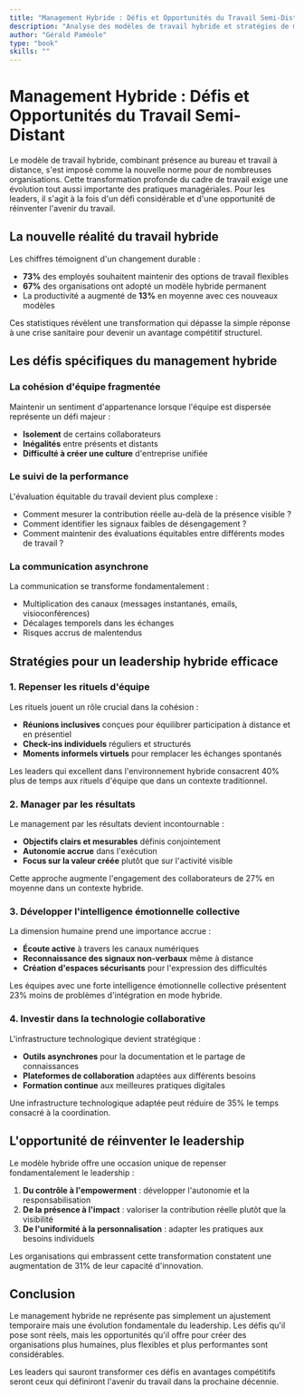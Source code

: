 ```yaml
---
title: "Management Hybride : Défis et Opportunités du Travail Semi-Distant"
description: "Analyse des modèles de travail hybride et stratégies de management pour maintenir cohésion d\\"équipe et performance dans un contexte de travail partiellement à distance."
author: "Gérald Paméole"
type: "book"
skills: ""
---
```


# Management Hybride : Défis et Opportunités du Travail Semi-Distant

Le modèle de travail hybride, combinant présence au bureau et travail à distance, s'est imposé comme la nouvelle norme pour de nombreuses organisations. Cette transformation profonde du cadre de travail exige une évolution tout aussi importante des pratiques managériales. Pour les leaders, il s'agit à la fois d'un défi considérable et d'une opportunité de réinventer l'avenir du travail.

## La nouvelle réalité du travail hybride

Les chiffres témoignent d'un changement durable :

- **73%** des employés souhaitent maintenir des options de travail flexibles
- **67%** des organisations ont adopté un modèle hybride permanent
- La productivité a augmenté de **13%** en moyenne avec ces nouveaux modèles

Ces statistiques révèlent une transformation qui dépasse la simple réponse à une crise sanitaire pour devenir un avantage compétitif structurel.

## Les défis spécifiques du management hybride

### La cohésion d'équipe fragmentée

Maintenir un sentiment d'appartenance lorsque l'équipe est dispersée représente un défi majeur :

- **Isolement** de certains collaborateurs
- **Inégalités** entre présents et distants
- **Difficulté à créer une culture** d'entreprise unifiée

### Le suivi de la performance

L'évaluation équitable du travail devient plus complexe :

- Comment mesurer la contribution réelle au-delà de la présence visible ?
- Comment identifier les signaux faibles de désengagement ?
- Comment maintenir des évaluations équitables entre différents modes de travail ?

### La communication asynchrone

La communication se transforme fondamentalement :

- Multiplication des canaux (messages instantanés, emails, visioconférences)
- Décalages temporels dans les échanges
- Risques accrus de malentendus

## Stratégies pour un leadership hybride efficace

### 1. Repenser les rituels d'équipe

Les rituels jouent un rôle crucial dans la cohésion :

- **Réunions inclusives** conçues pour équilibrer participation à distance et en présentiel
- **Check-ins individuels** réguliers et structurés
- **Moments informels virtuels** pour remplacer les échanges spontanés

Les leaders qui excellent dans l'environnement hybride consacrent 40% plus de temps aux rituels d'équipe que dans un contexte traditionnel.

### 2. Manager par les résultats

Le management par les résultats devient incontournable :

- **Objectifs clairs et mesurables** définis conjointement
- **Autonomie accrue** dans l'exécution
- **Focus sur la valeur créée** plutôt que sur l'activité visible

Cette approche augmente l'engagement des collaborateurs de 27% en moyenne dans un contexte hybride.

### 3. Développer l'intelligence émotionnelle collective

La dimension humaine prend une importance accrue :

- **Écoute active** à travers les canaux numériques
- **Reconnaissance des signaux non-verbaux** même à distance
- **Création d'espaces sécurisants** pour l'expression des difficultés

Les équipes avec une forte intelligence émotionnelle collective présentent 23% moins de problèmes d'intégration en mode hybride.

### 4. Investir dans la technologie collaborative

L'infrastructure technologique devient stratégique :

- **Outils asynchrones** pour la documentation et le partage de connaissances
- **Plateformes de collaboration** adaptées aux différents besoins
- **Formation continue** aux meilleures pratiques digitales

Une infrastructure technologique adaptée peut réduire de 35% le temps consacré à la coordination.

## L'opportunité de réinventer le leadership

Le modèle hybride offre une occasion unique de repenser fondamentalement le leadership :

1. **Du contrôle à l'empowerment** : développer l'autonomie et la responsabilisation
2. **De la présence à l'impact** : valoriser la contribution réelle plutôt que la visibilité
3. **De l'uniformité à la personnalisation** : adapter les pratiques aux besoins individuels

Les organisations qui embrassent cette transformation constatent une augmentation de 31% de leur capacité d'innovation.

## Conclusion

Le management hybride ne représente pas simplement un ajustement temporaire mais une évolution fondamentale du leadership. Les défis qu'il pose sont réels, mais les opportunités qu'il offre pour créer des organisations plus humaines, plus flexibles et plus performantes sont considérables.

Les leaders qui sauront transformer ces défis en avantages compétitifs seront ceux qui définiront l'avenir du travail dans la prochaine décennie.
